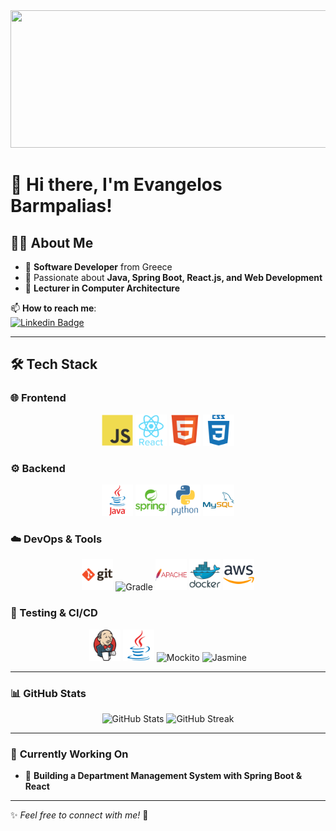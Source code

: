 <div align="center">
  <img src="https://media.istockphoto.com/id/1204740322/photo/cpu.jpg?s=612x612&w=0&k=20&c=DSjrMlrtuD42yC5XHtpoc2mqGEYEjk-B-JTDK4McTK8=" width="600" height="220"/>
</div>

# 👋 Hi there, I'm Evangelos Barmpalias!  

## 👨‍💻 About Me  
- 🔹 **Software Developer** from Greece  
- 🔹 Passionate about **Java, Spring Boot, React.js, and Web Development**  
- 🔹 **Lecturer in Computer Architecture**  

📫 **How to reach me**:  
[![Linkedin Badge](https://img.shields.io/badge/-vaggelisbarb-blue?style=flat&logo=Linkedin&logoColor=white)](https://www.linkedin.com/in/evangelos-barmpalias-488b3b18b/)  

---

## 🛠️ Tech Stack  

### **🌐 Frontend**  
<div align="center">
  <img src="https://github.com/devicons/devicon/blob/master/icons/javascript/javascript-original.svg" title="JavaScript" alt="JavaScript" width="50" height="50"/>
  <img src="https://github.com/devicons/devicon/blob/master/icons/react/react-original-wordmark.svg" title="React.js" alt="React.js" width="50" height="50"/>
  <img src="https://github.com/devicons/devicon/blob/master/icons/html5/html5-original.svg" title="HTML5" alt="HTML" width="50" height="50"/>
  <img src="https://github.com/devicons/devicon/blob/master/icons/css3/css3-plain-wordmark.svg" title="CSS3" alt="CSS" width="50" height="50"/>
</div>  

### **⚙️ Backend**  
<div align="center">
  <img src="https://github.com/devicons/devicon/blob/master/icons/java/java-original-wordmark.svg" title="Java" alt="Java" width="50" height="50"/>
  <img src="https://github.com/devicons/devicon/blob/master/icons/spring/spring-original-wordmark.svg" title="Spring Boot" alt="Spring Boot" width="50" height="50"/>
  <img src="https://github.com/devicons/devicon/blob/master/icons/python/python-original-wordmark.svg" title="Python" alt="Python" width="50" height="50"/>
  <img src="https://github.com/devicons/devicon/blob/master/icons/mysql/mysql-original-wordmark.svg" title="MySQL" alt="MySQL" width="50" height="50"/>
</div>  

### **☁️ DevOps & Tools**  
<div align="center">
  <img src="https://github.com/devicons/devicon/blob/master/icons/git/git-original-wordmark.svg" title="Git" alt="Git" width="50" height="50"/>
  <img src="https://cdn.jsdelivr.net/gh/devicons/devicon/icons/gradle/gradle-plain-wordmark.svg" title="Gradle" alt="Gradle" width="50" height="50"/>
  <img src="https://github.com/devicons/devicon/blob/master/icons/apache/apache-original-wordmark.svg" title="Maven" alt="Maven" width="50" height="50"/>
  <img src="https://github.com/devicons/devicon/blob/master/icons/docker/docker-original-wordmark.svg" title="Docker" alt="Docker" width="50" height="50"/>
  <img src="https://github.com/devicons/devicon/blob/master/icons/amazonwebservices/amazonwebservices-original-wordmark.svg" title="AWS" alt="AWS" width="50" height="50"/>

</div>  

### **🧪 Testing & CI/CD**  
<div align="center">
<img src="https://github.com/devicons/devicon/blob/master/icons/jenkins/jenkins-original.svg" title="Jenkins" alt="Jenkins" width="50" height="50"/>
  <img src="https://github.com/devicons/devicon/blob/master/icons/java/java-original.svg" title="JUnit" alt="JUnit" width="50" height="50"/>  
  <img src="https://upload.wikimedia.org/wikipedia/commons/4/4b/Mockito-logo.svg" title="Mockito" alt="Mockito" width="50" height="50"/>  
  <img src="https://upload.wikimedia.org/wikipedia/commons/e/ec/Jasmine_logo.svg" title="Jasmine" alt="Jasmine" width="50" height="50"/>
</div>  

---

### 📊 **GitHub Stats**  
<div align="center">
  <img src="https://github-readme-stats.vercel.app/api?username=vaggelisbarb&show_icons=true&theme=tokyonight" alt="GitHub Stats"/>
  <img src="https://github-readme-streak-stats.herokuapp.com/?user=vaggelisbarb&theme=tokyonight" alt="GitHub Streak"/>
</div>  

---

### 🎯 **Currently Working On**  
- 🚀 **Building a Department Management System with Spring Boot & React**
  
---

✨ _Feel free to connect with me!_ 🚀  
